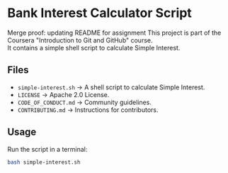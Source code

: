 # Bank Interest Calculator Script
Merge proof: updating README for assignment
This project is part of the Coursera "Introduction to Git and GitHub" course.  
It contains a simple shell script to calculate Simple Interest.

## Files
- `simple-interest.sh` → A shell script to calculate Simple Interest.
- `LICENSE` → Apache 2.0 License.
- `CODE_OF_CONDUCT.md` → Community guidelines.
- `CONTRIBUTING.md` → Instructions for contributors.

## Usage
Run the script in a terminal:

```bash
bash simple-interest.sh
